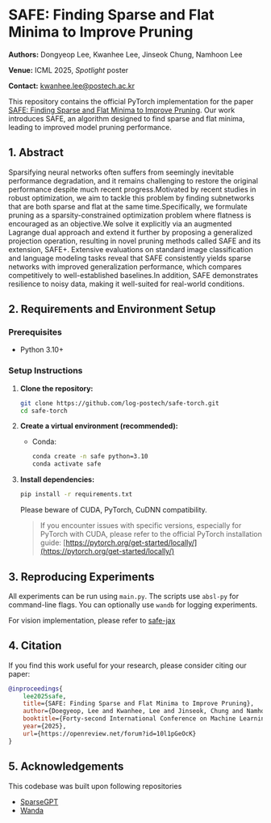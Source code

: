 # SAFE: Finding Sparse and Flat Minima to Improve Pruning

**Authors:** Dongyeop Lee, Kwanhee Lee, Jinseok Chung, Namhoon Lee

**Venue:** ICML 2025, *Spotlight* poster 

**Contact:** [kwanhee.lee@postech.ac.kr](mailto:kwanhee.lee@postech.ac.kr)

This repository contains the official PyTorch implementation for the paper [SAFE: Finding Sparse and Flat Minima to Improve Pruning](https://arxiv.org/abs/2506.06866). Our work introduces SAFE, an algorithm designed to find sparse and flat minima, leading to improved model pruning performance.

## 1. Abstract

Sparsifying neural networks often suffers from seemingly inevitable performance degradation, and it remains challenging to restore the original performance despite much recent progress.Motivated by recent studies in robust optimization, we aim to tackle this problem by finding subnetworks that are both sparse and flat at the same time.Specifically, we formulate pruning as a sparsity-constrained optimization problem where flatness is encouraged as an objective.We solve it explicitly via an augmented Lagrange dual approach and extend it further by proposing a generalized projection operation, resulting in novel pruning methods called SAFE and its extension, SAFE+. Extensive evaluations on standard image classification and language modeling tasks reveal that SAFE consistently yields sparse networks with improved generalization performance, which compares competitively to well-established baselines.In addition, SAFE demonstrates resilience to noisy data, making it well-suited for real-world conditions.

## 2. Requirements and Environment Setup

### Prerequisites
* Python 3.10+

### Setup Instructions

1.  **Clone the repository:**
    ```bash
    git clone https://github.com/log-postech/safe-torch.git 
    cd safe-torch
    ```

2.  **Create a virtual environment (recommended):**
    * Conda:
        ```bash
        conda create -n safe python=3.10
        conda activate safe
        ```

3.  **Install dependencies:**
    ```bash
    pip install -r requirements.txt
    ```
    Please beware of CUDA, PyTorch, CuDNN compatibility.
    >If you encounter issues with specific versions, especially for PyTorch with CUDA, please refer to the official PyTorch installation guide: [https://pytorch.org/get-started/locally/](https://pytorch.org/get-started/locally/)

## 3. Reproducing Experiments

All experiments can be run using `main.py`. The scripts use `absl-py` for command-line flags. You can optionally use `wandb` for logging experiments.

For vision implementation, please refer to [safe-jax](https://github.com/log-postech/safe-jax)


## 4. Citation

If you find this work useful for your research, please consider citing our paper:

```bibtex
@inproceedings{
    lee2025safe,
    title={SAFE: Finding Sparse and Flat Minima to Improve Pruning},
    author={Doegyeop, Lee and Kwanhee, Lee and Jinseok, Chung and Namhoon, Lee},
    booktitle={Forty-second International Conference on Machine Learning},
    year={2025},
    url={https://openreview.net/forum?id=10l1pGeOcK}
}
```

## 5. Acknowledgements

This codebase was built upon following repositories
- [SparseGPT](https://github.com/IST-DASLab/sparsegpt)
- [Wanda](https://github.com/locuslab/wanda)


